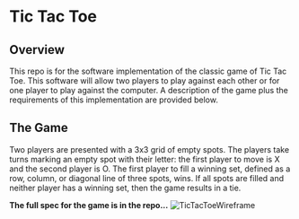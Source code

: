 # Tic Tac Toe

## Overview
This repo is for the software implementation of the classic game of Tic Tac Toe. This software will allow two players to play against each other or for one player to play against the computer. A description of the game plus the requirements of this implementation are provided below.

## The Game
Two players are presented with a 3x3 grid of empty spots. The players take turns marking an empty spot with their letter: the first player to move is X and the second player is O. The first player to fill a winning set, defined as a row, column, or diagonal line of three spots, wins. If all spots are filled and neither player has a winning set, then the game results in a tie.

**The full spec for the game is in the repo...**
![TicTacToeWireframe](https://github.com/user-attachments/assets/5dd65f3c-af41-486d-8a01-c0969a1d6d28)
